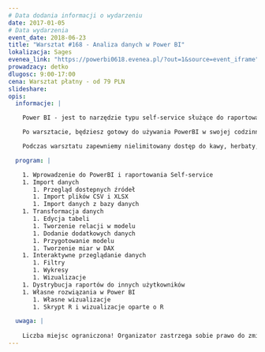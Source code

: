 ```yaml
---
# Data dodania informacji o wydarzeniu
date: 2017-01-05
# Data wydarzenia
event_date: 2018-06-23
title: "Warsztat #168 - Analiza danych w Power BI"
lokalizacja: Sages
evenea_link: "https://powerbi0618.evenea.pl/?out=1&source=event_iframe"
prowadzacy: detko
dlugosc: 9:00-17:00
cena: Warsztat płatny - od 79 PLN
slideshare:
opis:
  informacje: |

    Power BI - jest to narzędzie typu self-service służące do raportowania, odkrywania wiedzy z danych w prosty i czytelny sposób. Podczas warsztatu dowiesz się jak stworzyć kompletne rozwiązanie analityczne, używając przy tym kluczowych dostępnych funkcjonalności. Początkowo zostaną omówione problemy importu danych, łączenia z różnymi źródłami, następnie zostanie przeprowadzona transformacja danych za pomocą wbudowanych narzędzi a także posługując się językiem DAX i R. Zostanie także stworzony model danych na którym będą przeprowadzane analizy z wykorzystaniem oferowanych możliwości wizualizacji danych. 

    Po warsztacie, będziesz gotowy do używania PowerBI w swojej codzinnej pracy, a także wykorzystując go do własnych potrzeb. Będziesz w stanie dobrać odpowiednie funkcjonalności dla postawionych wymagań, przygotowywać rozwiązania w świetle dobrych praktyk. 

    Podczas warsztatu zapewniemy nielimitowany dostęp do kawy, herbaty, wody. W porze obiadowej zapewniamy pizzę w wersji mięsnej lub wegeteriańskiej.

  program: |

    1. Wprowadzenie do PowerBI i raportowania Self-service
    1. Import danych 
       1. Przegląd dostepnych źródeł
       1. Import plików CSV i XLSX
       1. Import danych z bazy danych 
    1. Transformacja danych 
       1. Edycja tabeli 
       1. Tworzenie relacji w modelu 
       1. Dodanie dodatkowych danych 
       1. Przygotowanie modelu
       1. Tworzenie miar w DAX 
    1. Interaktywne przeglądanie danych 
       1. Filtry 
       1. Wykresy 
       1. Wizualizacje 
    1. Dystrybucja raportów do innych użytkowników 
    1. Własne rozwiązania w Power BI 
       1. Własne wizualizacje 
       1. Skrypt R i wizualizacje oparte o R 

  uwaga: |
 
    Liczba miejsc ograniczona! Organizator zastrzega sobie prawo do zmiany lokalizacji wydarzenia oraz jego odwołania w przypadku niezgłoszenia się minimalnej liczby uczestników.
---
```

